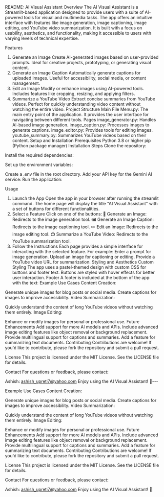 README: AI Visual Assistant
Overview
The AI Visual Assistant is a Streamlit-based application designed to provide users with a suite of AI-powered tools for visual and multimedia tasks. The app offers an intuitive interface with features like image generation, image captioning, image editing, and YouTube video summarization. It is built with a focus on usability, aesthetics, and functionality, making it accessible to users with varying levels of technical expertise.

Features
1. Generate an Image
Create AI-generated images based on user-provided prompts.
Ideal for creative projects, prototyping, or generating visual content.
2. Generate an Image Caption
Automatically generate captions for uploaded images.
Useful for accessibility, social media, or content management.
3. Edit an Image
Modify or enhance images using AI-powered tools.
Includes features like cropping, resizing, and applying filters.
4. Summarize a YouTube Video
Extract concise summaries from YouTube videos.
Perfect for quickly understanding video content without watching the entire video.
Project Structure
Main File
Menu.py: The main entry point of the application. It provides the user interface for navigating between different tools.
Pages
image_generator.py: Handles AI-based image generation.
image_caption.py: Processes images to generate captions.
image_editor.py: Provides tools for editing images.
youtube_summary.py: Summarizes YouTube videos based on their content.
Setup and Installation
Prerequisites
Python 3.8 or higher
pip (Python package manager)
Installation Steps
Clone the repository:

Install the required dependencies:

Set up the environment variables:

Create a .env file in the root directory.
Add your API key for the Gemini AI service:
Run the application:

Usage
1. Launch the App
Open the app in your browser after running the streamlit command.
The home page will display the title "AI Visual Assistant" with a set of buttons for different functionalities.
2. Select a Feature
Click on one of the buttons:
🎨 Generate an Image: Redirects to the image generation tool.
🖼️ Generate an Image Caption: Redirects to the image captioning tool.
✏️ Edit an Image: Redirects to the image editing tool.
📺 Summarize a YouTube Video: Redirects to the YouTube summarization tool.
3. Follow the Instructions
Each page provides a simple interface for interacting with the selected feature.
For example:
Enter a prompt for image generation.
Upload an image for captioning or editing.
Provide a YouTube video URL for summarization.
Styling and Aesthetics
Custom Styling
The app uses a pastel-themed design with custom CSS for buttons and footer text.
Buttons are styled with hover effects for better user interaction.
Footer
A footer is included at the bottom of the app with the text:
Example Use Cases
Content Creation:

Generate unique images for blog posts or social media.
Create captions for images to improve accessibility.
Video Summarization:

Quickly understand the content of long YouTube videos without watching them entirely.
Image Editing:

Enhance or modify images for personal or professional use.
Future Enhancements
Add support for more AI models and APIs.
Include advanced image editing features like object removal or background replacement.
Provide multilingual support for captions and summaries.
Add a feature for summarizing text documents.
Contributing
Contributions are welcome! If you'd like to contribute, please fork the repository and submit a pull request.

License
This project is licensed under the MIT License. See the LICENSE file for details.

Contact
For questions or feedback, please contact:

Ashish: ashish_upreti7@yahoo.com
Enjoy using the AI Visual Assistant! 🌟---

Example Use Cases
Content Creation:

Generate unique images for blog posts or social media.
Create captions for images to improve accessibility.
Video Summarization:

Quickly understand the content of long YouTube videos without watching them entirely.
Image Editing:

Enhance or modify images for personal or professional use.
Future Enhancements
Add support for more AI models and APIs.
Include advanced image editing features like object removal or background replacement.
Provide multilingual support for captions and summaries.
Add a feature for summarizing text documents.
Contributing
Contributions are welcome! If you'd like to contribute, please fork the repository and submit a pull request.

License
This project is licensed under the MIT License. See the LICENSE file for details.

Contact
For questions or feedback, please contact:

Ashish: ashish_upreti7@yahoo.com
Enjoy using the AI Visual Assistant! 🌟
